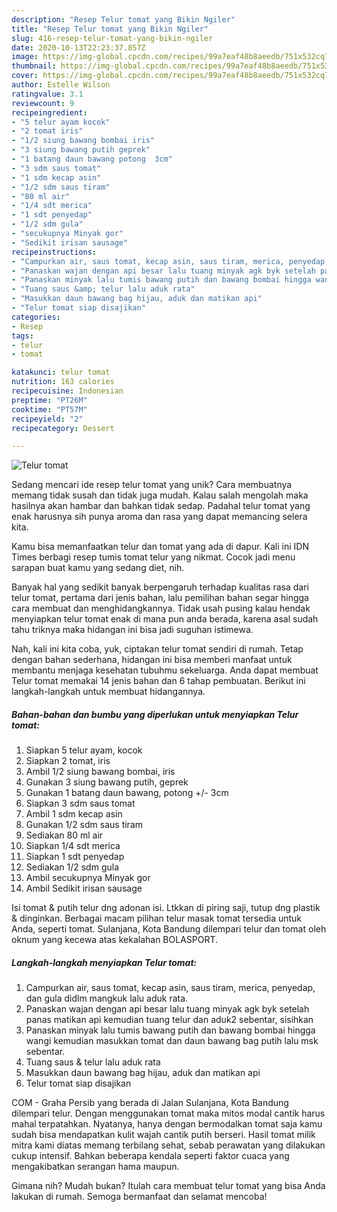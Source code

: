 ```yaml
---
description: "Resep Telur tomat yang Bikin Ngiler"
title: "Resep Telur tomat yang Bikin Ngiler"
slug: 416-resep-telur-tomat-yang-bikin-ngiler
date: 2020-10-13T22:23:37.857Z
image: https://img-global.cpcdn.com/recipes/99a7eaf48b8aeedb/751x532cq70/telur-tomat-foto-resep-utama.jpg
thumbnail: https://img-global.cpcdn.com/recipes/99a7eaf48b8aeedb/751x532cq70/telur-tomat-foto-resep-utama.jpg
cover: https://img-global.cpcdn.com/recipes/99a7eaf48b8aeedb/751x532cq70/telur-tomat-foto-resep-utama.jpg
author: Estelle Wilson
ratingvalue: 3.1
reviewcount: 9
recipeingredient:
- "5 telur ayam kocok"
- "2 tomat iris"
- "1/2 siung bawang bombai iris"
- "3 siung bawang putih geprek"
- "1 batang daun bawang potong  3cm"
- "3 sdm saus tomat"
- "1 sdm kecap asin"
- "1/2 sdm saus tiram"
- "80 ml air"
- "1/4 sdt merica"
- "1 sdt penyedap"
- "1/2 sdm gula"
- "secukupnya Minyak gor"
- "Sedikit irisan sausage"
recipeinstructions:
- "Campurkan air, saus tomat, kecap asin, saus tiram, merica, penyedap, dan gula didlm mangkuk lalu aduk rata."
- "Panaskan wajan dengan api besar lalu tuang minyak agk byk setelah panas matikan api kemudian tuang telur dan aduk2 sebentar, sisihkan"
- "Panaskan minyak lalu tumis bawang putih dan bawang bombai hingga wangi kemudian masukkan tomat dan daun bawang bag putih lalu msk sebentar."
- "Tuang saus &amp; telur lalu aduk rata"
- "Masukkan daun bawang bag hijau, aduk dan matikan api"
- "Telur tomat siap disajikan"
categories:
- Resep
tags:
- telur
- tomat

katakunci: telur tomat 
nutrition: 163 calories
recipecuisine: Indonesian
preptime: "PT26M"
cooktime: "PT57M"
recipeyield: "2"
recipecategory: Dessert

---
```



![Telur tomat](https://img-global.cpcdn.com/recipes/99a7eaf48b8aeedb/751x532cq70/telur-tomat-foto-resep-utama.jpg)

Sedang mencari ide resep telur tomat yang unik? Cara membuatnya memang tidak susah dan tidak juga mudah. Kalau salah mengolah maka hasilnya akan hambar dan bahkan tidak sedap. Padahal telur tomat yang enak harusnya sih punya aroma dan rasa yang dapat memancing selera kita.

Kamu bisa memanfaatkan telur dan tomat yang ada di dapur. Kali ini IDN Times berbagi resep tumis tomat telur yang nikmat. Cocok jadi menu sarapan buat kamu yang sedang diet, nih.

Banyak hal yang sedikit banyak berpengaruh terhadap kualitas rasa dari telur tomat, pertama dari jenis bahan, lalu pemilihan bahan segar hingga cara membuat dan menghidangkannya. Tidak usah pusing kalau hendak menyiapkan telur tomat enak di mana pun anda berada, karena asal sudah tahu triknya maka hidangan ini bisa jadi suguhan istimewa.


Nah, kali ini kita coba, yuk, ciptakan telur tomat sendiri di rumah. Tetap dengan bahan sederhana, hidangan ini bisa memberi manfaat untuk membantu menjaga kesehatan tubuhmu sekeluarga. Anda dapat membuat Telur tomat memakai 14 jenis bahan dan 6 tahap pembuatan. Berikut ini langkah-langkah untuk membuat hidangannya.

<!--inarticleads1-->

##### Bahan-bahan dan bumbu yang diperlukan untuk menyiapkan Telur tomat:

1. Siapkan 5 telur ayam, kocok
1. Siapkan 2 tomat, iris
1. Ambil 1/2 siung bawang bombai, iris
1. Gunakan 3 siung bawang putih, geprek
1. Gunakan 1 batang daun bawang, potong +/- 3cm
1. Siapkan 3 sdm saus tomat
1. Ambil 1 sdm kecap asin
1. Gunakan 1/2 sdm saus tiram
1. Sediakan 80 ml air
1. Siapkan 1/4 sdt merica
1. Siapkan 1 sdt penyedap
1. Sediakan 1/2 sdm gula
1. Ambil secukupnya Minyak gor
1. Ambil Sedikit irisan sausage


Isi tomat &amp; putih telur dng adonan isi. Ltkkan di piring saji, tutup dng plastik &amp; dinginkan. Berbagai macam pilihan telur masak tomat tersedia untuk Anda, seperti tomat. Sulanjana, Kota Bandung dilempari telur dan tomat oleh oknum yang kecewa atas kekalahan BOLASPORT. 

<!--inarticleads2-->

##### Langkah-langkah menyiapkan Telur tomat:

1. Campurkan air, saus tomat, kecap asin, saus tiram, merica, penyedap, dan gula didlm mangkuk lalu aduk rata.
1. Panaskan wajan dengan api besar lalu tuang minyak agk byk setelah panas matikan api kemudian tuang telur dan aduk2 sebentar, sisihkan
1. Panaskan minyak lalu tumis bawang putih dan bawang bombai hingga wangi kemudian masukkan tomat dan daun bawang bag putih lalu msk sebentar.
1. Tuang saus &amp; telur lalu aduk rata
1. Masukkan daun bawang bag hijau, aduk dan matikan api
1. Telur tomat siap disajikan


COM - Graha Persib yang berada di Jalan Sulanjana, Kota Bandung dilempari telur. Dengan menggunakan tomat maka mitos modal cantik harus mahal terpatahkan. Nyatanya, hanya dengan bermodalkan tomat saja kamu sudah bisa mendapatkan kulit wajah cantik putih berseri. Hasil tomat milik mitra kami diatas memang terbilang sehat, sebab perawatan yang dilakukan cukup intensif. Bahkan beberapa kendala seperti faktor cuaca yang mengakibatkan serangan hama maupun. 

Gimana nih? Mudah bukan? Itulah cara membuat telur tomat yang bisa Anda lakukan di rumah. Semoga bermanfaat dan selamat mencoba!
